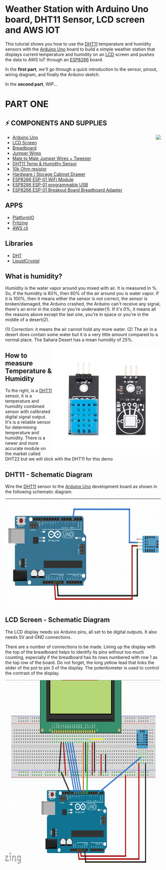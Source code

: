 # Weather Station with Arduino Uno board, DHT11 Sensor, LCD screen and AWS IOT

This tutorial shows you how to use the [DHT11](https://amzn.to/2Qs9fcV) temperature and humidity sensors with the [Arduino Uno](https://amzn.to/2RnHhPY) board to build a simple weather station that displays current temperature and humidity on an [LCD](https://amzn.to/2FzJdT6) screen and pushes the data to AWS IoT through an [ESP8266](https://amzn.to/3hqqWom) board.

In the **first part**, we'll go through a quick introduction to the sensor, pinout, wiring diagram, and finally the Arduino sketch.

In the **second part**, WIP...

PART ONE
========

⚡️ COMPONENTS AND SUPPLIES
--------------------------

<img align="right" src="https://store-cdn.arduino.cc/usa/catalog/product/cache/1/image/1000x750/f8876a31b63532bbba4e781c30024a0a/a/0/a000066_iso_1_3.jpg" style="max-width:100%;" height="300">


*   [Arduino Uno](https://amzn.to/2RnHhPY)
*   [LCD Screen](https://amzn.to/2FzJdT62Ehh2ru)
*   [Breadboard](https://amzn.to/2Ei40tP)
*   [Jumper Wires](https://amzn.to/2Ehh2ru)
*   [Male to Male Jumper Wires + Tweezer](https://amzn.to/3jcf9eX)
*   [DHT11 Temp & Humidity Sensor](https://amzn.to/2Qs9fcV)
*   [10k Ohm resistor](https://amzn.to/2Qo7vkW)
*   [Hardware / Storage Cabinet Drawer](https://amzn.to/36ehDpB)
*   [ESP8266 ESP-01 WiFi Module](https://amzn.to/30fUWNS)
*   [ESP8266 ESP-01 programmable USB](https://amzn.to/345egi6)
*   [ESP8266 ESP-01 Breakout Board Breadboard Adapter](https://amzn.to/3kSFVcP)

APPS
------

*   [PlatformIO](https://platformio.org/)
*   [Fritzing](https://fritzing.org/)
*   [AWS cli](https://docs.aws.amazon.com/cli/latest/userguide/cli-chap-install.html)

Libraries
---------
*   [DHT](https://github.com/MecaHumArduino/arduino-uno-aws-weather-station/blob/master/lib/DHT.zip)
*   [LiquidCrystal](https://github.com/MecaHumArduino/arduino-uno-aws-weather-station/blob/master/lib/LiquidCrystal.zip)

What is humidity?
-----------------
Humidity is the water vapor around you mixed with air. It is measured in %. So, if the humidity is 60%, then 60% of the air around you is water vapor. If it is 100%, then it means either the sensor is not correct, the sensor is broken/damaged, the Arduino crashed, the Arduino can't receive any signal, there's an error in the code or you're underwater(1). If it's 0%, it means all the reasons above except the last one, you're in space or you're in the middle of a desert(2).

(1) Correction: it means the air cannot hold any more water.
(2) The air in a desert does contain some water but it is a very little amount compared to a normal place. The Sahara Desert has a mean humidity of 25%.

<img align="right" src="https://github.com/MecaHumArduino/arduino-uno-aws-weather-station/blob/master/docs/dht11.jpeg?raw=true" style="max-width:100%;" height="350">

How to measure Temperature & Humidity
-------------------------------------

To the right, is a [DHT11](https://amzn.to/2Qs9fcV) sensor, it is a temperature and humidity combined sensor with calibrated digital signal output. It's is a reliable sensor for determining temperature and humidity. There is a newer and more accurate module on the market called DHT22 but we will stick with the DHT11 for this demo

DHT11 - Schematic Diagram
-------------------------

Wire the [DHT11](https://amzn.to/2Qs9fcV) sensor to the [Arduino Uno](https://amzn.to/2RnHhPY) development board as shown in the following schematic diagram.

<img align="center" src="https://github.com/MecaHumArduino/arduino-uno-aws-weather-station/blob/master/docs/dht11-wiring.png?raw=true" style="max-width:100%;" height="350">

LCD Screen - Schematic Diagram
------------------------------

The LCD display needs six Arduino pins, all set to be digital outputs. It also needs 5V and GND connections.

There are a number of connections to be made. Lining up the display with the top of the breadboard helps to identify its pins without too much counting, especially if the breadboard has its rows numbered with row 1 as the top row of the board. Do not forget, the long yellow lead that links the slider of the pot to pin 3 of the display. The potentiometer is used to control the contrast of the display.

<img align="center" src="https://github.com/MecaHumArduino/arduino-uno-aws-weather-station/blob/master/docs/lcd-schema.png?raw=true" style="max-width:100%;" height="600">